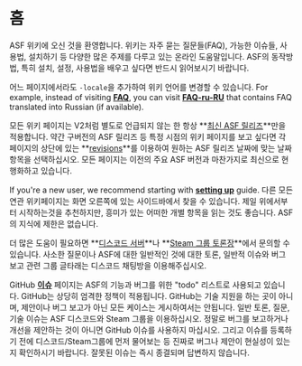 # 홈

ASF 위키에 오신 것을 환영합니다. 위키는 자주 묻는 질문들(FAQ), 가능한 이슈들, 사용법, 설치하기 등 다양한 많은 주제를 다루고 있는 온라인 도움말입니다. ASF의 동작방법, 특히 설치, 설정, 사용법을 배우고 싶다면 반드시 읽어보시기 바랍니다.

어느 페이지에서라도 `-locale`을 추가하여 위키 언어를 변경할 수 있습니다. For example, instead of visiting **[FAQ](https://github.com/JustArchiNET/ArchiSteamFarm/wiki/FAQ)**, you can visit **[FAQ-ru-RU](https://github.com/JustArchiNET/ArchiSteamFarm/wiki/FAQ-ru-RU)** that contains FAQ translated into Russian (if available).

모든 위키 페이지는 V2처럼 별도로 언급되지 않는 한 항상 **[최신 ASF 릴리즈](https://github.com/JustArchiNET/ArchiSteamFarm/releases)**만을 적용합니다. 약간 구버전의 ASF 릴리즈 등 특정 시점의 위키 페이지를 보고 싶다면 각 페이지의 상단에 있는 **[revisions](https://github.com/JustArchiNET/ArchiSteamFarm/wiki/_history)**를 이용하여 원하는 ASF 릴리즈 날짜에 맞는 날짜항목을 선택하십시오. 모든 페이지는 이전의 주요 ASF 버전과 마찬가지로 최신으로 현행화하고 있습니다.

If you're a new user, we recommend starting with **[setting up](https://github.com/JustArchiNET/ArchiSteamFarm/wiki/Setting-up)** guide. 다른 모든 연관 위키페이지는 화면 오른쪽에 있는 사이드바에서 찾을 수 있습니다. 제일 위에서부터 시작하는것을 추천하지만, 흥미가 있는 어떠한 개별 항목을 읽는 것도 좋습니다. ASF의 지식에 제한은 없습니다.

더 많은 도움이 필요하면 **[디스코드 서버](https://discord.gg/hSQgt8j)**나 **[Steam 그룹 토론장](https://steamcommunity.com/groups/archiasf/discussions/1)**에서 문의할 수 있습니다. 사소한 질문이나 ASF에 대한 일반적인 것에 대한 토론, 일반적 이슈와 버그 보고 관련 그룹 글타래는 디스코드 채팅방을 이용해주십시오.

GitHub **[이슈](https://github.com/JustArchiNET/ArchiSteamFarm/issues)** 페이지는 ASF의 기능과 버그를 위한 "todo" 리스트로 사용되고 있습니다. GitHub는 상당히 엄격한 정책이 적용됩니다. GitHub는 기술 지원을 하는 곳이 아니며, 제안이나 버그 보고가 아닌 모든 케이스는 게시하여서는 안됩니다. 일반 토론, 질문, 기술 이슈는 ASF 디스코드와 Steam 그룹을 이용하십시오. 정말로 버그를 보고하거나 개선을 제안하는 것이 아니면 GitHub 이슈를 사용하지 마십시오. 그리고 이슈를 등록하기 전에 디스코드/Steam그룹에 먼저 물어보는 등 진짜로 버그나 제안이 현실성이 있는지 확인하시기 바랍니다. 잘못된 이슈는 즉시 종결되며 답변하지 않습니다.